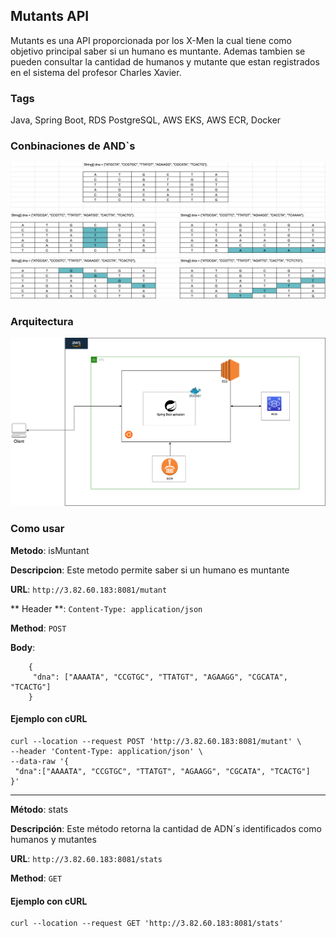 ## Mutants API
Mutants es una API proporcionada por los X-Men la cual tiene como objetivo principal saber si un humano es muntante. Ademas tambien se pueden consultar la cantidad de humanos y mutante que estan registrados en el sistema del profesor Charles Xavier.

### Tags
Java, Spring Boot, RDS PostgreSQL, AWS EKS, AWS ECR, Docker

### Conbinaciones de AND`s

![](./src/main/resources/images/adn.png)


### Arquitectura

![](./src/main/resources/images/meli-diagram.png)

### Como usar

**Metodo**: isMuntant

**Descripcion**: Este metodo permite saber si un humano es muntante

**URL**: `http://3.82.60.183:8081/mutant`

** Header **: `Content-Type: application/json`

**Method**: `POST`

**Body**:

		{
		 "dna": ["AAAATA", "CCGTGC", "TTATGT", "AGAAGG", "CGCATA", "TCACTG"]
		}

#### Ejemplo con cURL

	curl --location --request POST 'http://3.82.60.183:8081/mutant' \
	--header 'Content-Type: application/json' \
	--data-raw '{
	 "dna":["AAAATA", "CCGTGC", "TTATGT", "AGAAGG", "CGCATA", "TCACTG"]
	}'


--------------------------------

**Método**: stats

**Descripción**: Este método retorna la cantidad de ADN´s identificados como humanos y mutantes

**URL**: `http://3.82.60.183:8081/stats`

**Method**: `GET`

#### Ejemplo con cURL

	curl --location --request GET 'http://3.82.60.183:8081/stats'



